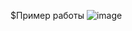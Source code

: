 $Пример работы
![image](https://user-images.githubusercontent.com/61342452/133639649-e4dd74c1-3914-4ff0-888b-c74c325d4f66.png)

